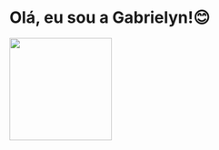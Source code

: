 <h1> Olá, eu sou a Gabrielyn!😊 </h1>

<div>
  <a href="https://github.com/strujakgabrielyn">
  <img height="180em" src="https://github-readme-stats.vercel.app/api username=strujakgabrielyn&show_icons=true&theme=dracula&include_all_commits=true&count_private=true"/>
 
</div>
